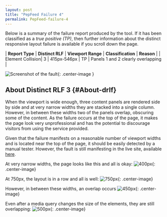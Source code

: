 ```yaml
---
layout: post
title: "PepFeed Failure 4"
permalink: PepFeed-failure-4
---
```

Below is a summary of the failure report produced by the tool. If it has been classified as a *true positive (TP)*, then further information about the distinct responsive layout failure is available if you scroll down the page.

| **Report Type** | **Distinct RLF** | **Viewport Range** | **Classification** | **Reason** |
| Element Collision| 3 | 415px-546px | TP | Panels 1 and 2 clearly overlapping | 

![Screenshot of the fault](../assets/images/PepFeed/fault4/overlapWidth480.png){: .center-image }

## About Distinct RLF 3 {#About-drlf}

When the viewport is wide enough, three content panels are rendered side by side and at very narrow widths they are stacked into a single column. However, in between these widths two of the panels overlap, obscuring some of the content. As the failure occurs at the top of the page, it makes the page look very unprofessional and has the potential to discourage visitors from using the service provided.

Given that the failure manifests on a reasonable number of viewport widths and is located near the top of the page, it should be easily detected by a manual tester. However, the fault is still manifesting in the live site, available [here](http://pepfeed.com).

At very narrow widths, the page looks like this and all is okay:
![400px](../assets/good-bad/rlf3/400.png){: .center-image}

At 750px, the layout is in a row and all is well:
![750px](../assets/good-bad/rlf3/750.png){: .center-image}

However, in between these widths, an overlap occurs
![450px](../assets/good-bad/rlf3/450.png){: .center-image}

Even after a media query changes the size of the elements, they are still overlapping:
![500px](../assets/good-bad/rlf3/500.png){: .center-image}
